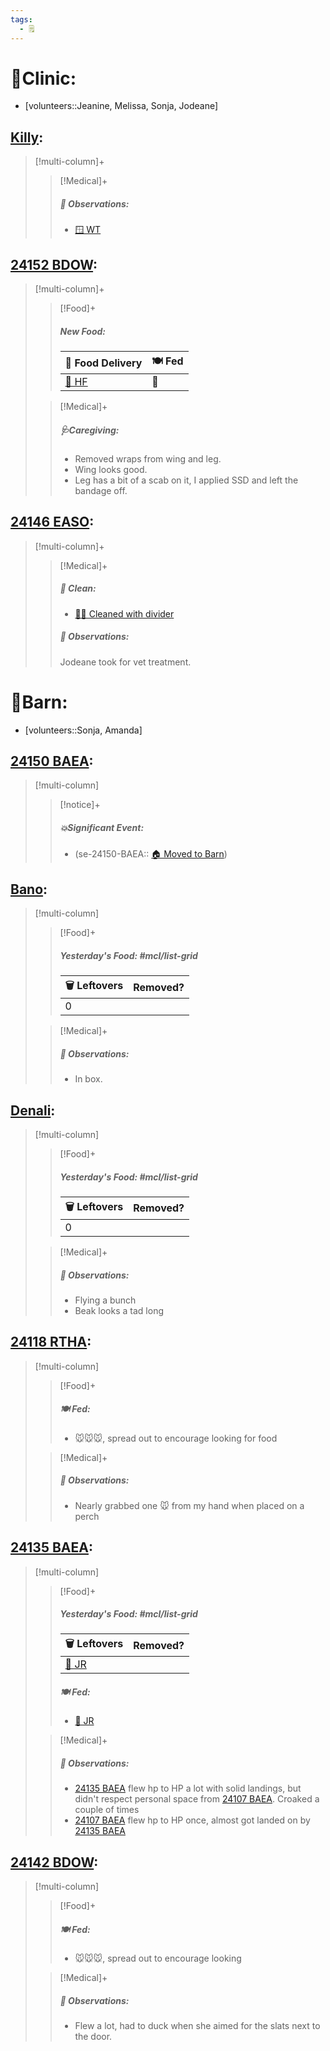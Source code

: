 ```yaml
---
tags:
  - 🗒️
---
```


# 🏥Clinic:
- [volunteers::Jeanine, Melissa, Sonja, Jodeane]

## [Killy](../RARE%20Birds/Ed%20Birds/Killy.md):
> [!multi-column]+
>
>> [!Medical]+
>> ##### 🔭 Observations:
>> - [🪟 WT](../Admin/Codes/Window%20time.md)

## [24152 BDOW](../RARE%20Birds/24152%20BDOW.md):
> [!multi-column]+
>
>> [!Food]+
>>##### New Food:
>> |🚚 Food Delivery| 🍽️ Fed|
>> |---|---|
>>|[🫱 HF](../Admin/Codes/Handfed.md)|💊|
>
>> [!Medical]+
>>##### 🩺Caregiving:
>> - Removed wraps from wing and leg. 
>> - Wing looks good. 
>> - Leg has a bit of a scab on it, I applied SSD and left the bandage off.
>>

## [24146 EASO](../RARE%20Birds/24146%20EASO.md):
> [!multi-column]+
>
>> [!Medical]+
>>##### 🫧 Clean:
>> - [🧼➗ Cleaned with divider](../Admin/Codes/Cleaned%20with%20divider.md)
>>
>> ##### 🔭 Observations:
>> Jodeane took for vet treatment.

# 🏡Barn:
- [volunteers::Sonja, Amanda]

## [24150 BAEA](../RARE%20Birds/24150%20BAEA.md):
> [!multi-column]
>
>> [!notice]+
>> ##### 💥Significant Event:
>>- (se-24150-BAEA:: [🏠 Moved to Barn](../Admin/Codes/Moved%20to%20Barn.md))
>>

## [Bano](../RARE%20Birds/Ed%20Birds/Bano.md):
> [!multi-column]
>
>> [!Food]+
>> ##### Yesterday's Food: #mcl/list-grid
>> |🗑️ Leftovers| Removed?
>> |---|---|
>>|0|
>
>> [!Medical]+
>> ##### 🔭 Observations:
>> - In box.

## [Denali](../RARE%20Birds/Ed%20Birds/Denali.md):
> [!multi-column]
>
>> [!Food]+
>> ##### Yesterday's Food: #mcl/list-grid
>> |🗑️ Leftovers| Removed?
>> |---|---|
>>|0|
>
>> [!Medical]+
>> ##### 🔭 Observations:
>> - Flying a bunch
>> - Beak looks a tad long

## [24118 RTHA](../RARE%20Birds/24118%20RTHA.md):
> [!multi-column]
>
>> [!Food]+
>> ##### 🍽️ Fed:
>> - 🐭🐭🐭, spread out to encourage looking for food
>
>> [!Medical]+
>> ##### 🔭 Observations:
>> - Nearly grabbed one 🐭 from my hand when placed on a perch

## [24135 BAEA](../RARE%20Birds/24135%20BAEA.md):
> [!multi-column]
>
>> [!Food]+
>> ##### Yesterday's Food: #mcl/list-grid
>> |🗑️ Leftovers| Removed?
>> |---|---|
>>|[🐀 JR](../Admin/Codes/Food/Jumbo%20Rat.md)|
>>
>> ##### 🍽️ Fed:
>> - [🐀 JR](../Admin/Codes/Food/Jumbo%20Rat.md)
>
>> [!Medical]+
>> ##### 🔭 Observations:
>> - [24135 BAEA](../RARE%20Birds/24135%20BAEA.md) flew hp to HP a lot with solid landings, but didn't respect personal space from [24107 BAEA](../RARE%20Birds/24107%20BAEA.md). Croaked a couple of times
>> - [24107 BAEA](../RARE%20Birds/24107%20BAEA.md) flew hp to HP once, almost got landed on by [24135 BAEA](../RARE%20Birds/24135%20BAEA.md)

## [24142 BDOW](../RARE%20Birds/24142%20BDOW.md):
> [!multi-column]
>
>> [!Food]+
>> ##### 🍽️ Fed:
>> - 🐭🐭🐭, spread out to encourage looking
>
>> [!Medical]+
>> ##### 🔭 Observations:
>> - Flew a lot, had to duck when she aimed for the slats next to the door.

